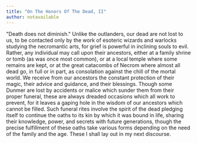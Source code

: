 ```yaml
---
title: "On The Honors Of The Dead, II"
author: notavailable
---
```


"Death does not diminish." Unlike the outlanders, our dead are not lost to us, to be contacted only by the work of esoteric wizards and warlocks studying the necromantic arts, for grief is powerful in inclining souls to evil. Rather, any individual may call upon their ancestors, either at a family shrine or tomb (as was once most common), or at a local temple where some remains are kept, or at the great catacombs of Necrom where almost all dead go, in full or in part, as consolation against the chill of the mortal world. We receive from our ancestors the constant protection of their magic, their advice and guidance, and their blessings. Though some Dunmer are lost by accidents or malice which sunder them from their proper funeral, these are always dreaded occasions which all work to prevent, for it leaves a gaping hole in the wisdom of our ancestors which cannot be filled. Such funeral rites involve the spirit of the dead pledging itself to continue the oaths to its kin by which it was bound in life, sharing their knowledge, power, and secrets with future generations, though the precise fulfillment of these oaths take various forms depending on the need of the family and the age. These I shall lay out in my next discourse.
